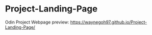 # Project-Landing-Page
Odin Project
Webpage preview: https://waynegoh97.github.io/Project-Landing-Page/
